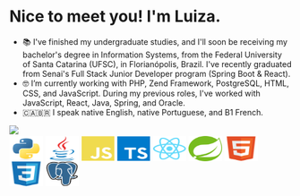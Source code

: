 <h1>Nice to meet you! I'm Luiza.</h1>

  - 📚 I've finished my undergraduate studies, and I'll soon be receiving my bachelor's degree in Information Systems, from the Federal University of Santa Catarina (UFSC), in Florianópolis, Brazil. I've recently graduated from Senai's Full Stack Junior Developer program (Spring Boot & React).
  - 🤓 I’m currently working with PHP, Zend Framework, PostgreSQL, HTML, CSS, and JavaScript. During my previous roles, I've worked with JavaScript, React, Java, Spring, and Oracle.
  - 🇨🇦🇧🇷 I speak native English, native Portuguese, and B1 French.
  
  <div>
<!--     <img height="160em" src="https://github-readme-stats.vercel.app/api?username=luizamedeiros&custom_title=My%20GitHub%20Stats%0A%0A&theme=tokyonight"> -->
    <img height="160em" src="https://github-readme-stats.vercel.app/api/top-langs/?username=luizamedeiros&count_private=true&show_icons=true&langs_count=6&custom_title=My%20Most%20Used%20Languages%0A%0A&theme=tokyonight&layout=compact">
   </div>
  <div style="display: inline-block">
    <img align="center" height="45" width ="60" src="https://raw.githubusercontent.com/devicons/devicon/master/icons/python/python-original.svg">
  <img align="center" height="45" width ="60" src="https://raw.githubusercontent.com/devicons/devicon/master/icons/java/java-original.svg">
    <img align="center" height="45" width ="60" src="https://raw.githubusercontent.com/devicons/devicon/master/icons/javascript/javascript-plain.svg">
   <img align="center" height="45" width ="60" src="https://raw.githubusercontent.com/devicons/devicon/master/icons/typescript/typescript-original.svg">
  <img align="center" height="45" width ="60" src="https://raw.githubusercontent.com/devicons/devicon/master/icons/react/react-original.svg">
   <img align="center" height="45" width ="60" src="https://raw.githubusercontent.com/devicons/devicon/master/icons/spring/spring-original.svg">
    <img align="center" height="45" width ="60" src="https://raw.githubusercontent.com/devicons/devicon/master/icons/html5/html5-original.svg">
    <img align="center" height="45" width ="60" src="https://raw.githubusercontent.com/devicons/devicon/master/icons/css3/css3-original.svg">
    <img align="center" height="45" width ="60" src="https://raw.githubusercontent.com/devicons/devicon/master/icons/postgresql/postgresql-original.svg">
   
  </div>
